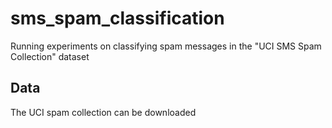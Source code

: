 # sms_spam_classification
Running experiments on classifying spam messages in the "UCI SMS Spam Collection" dataset

## Data

The UCI spam collection can be downloaded
